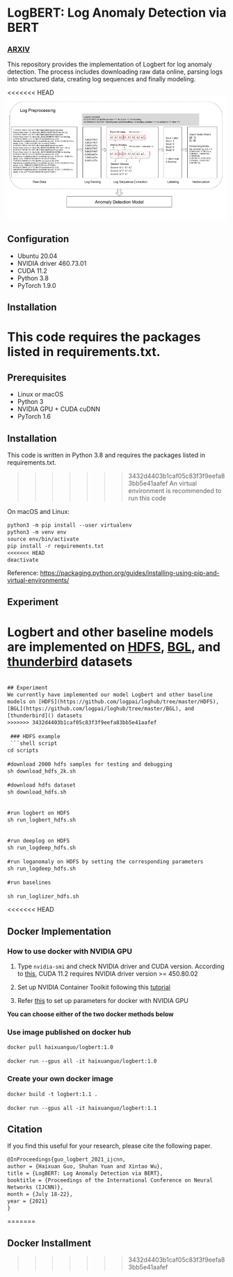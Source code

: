 # LogBERT: Log Anomaly Detection via BERT
### [ARXIV](https://arxiv.org/abs/2103.04475) 


This repository provides the implementation of Logbert for log anomaly detection. 
The process includes downloading raw data online, parsing logs into structured data, 
creating log sequences and finally modeling. 

<<<<<<< HEAD
![alt](img/log_preprocess.png)

## Configuration
- Ubuntu 20.04
- NVIDIA driver 460.73.01 
- CUDA 11.2
- Python 3.8
- PyTorch 1.9.0

  

## Installation
This code requires the packages listed in requirements.txt.
=======
## Prerequisites
- Linux or macOS
- Python 3
- NVIDIA GPU + CUDA cuDNN
- PyTorch 1.6
  

## Installation
This code is written in Python 3.8 and requires the packages listed in requirements.txt.
>>>>>>> 3432d4403b1caf05c83f3f9eefa83bb5e41aafef
An virtual environment is recommended to run this code

On macOS and Linux:  
```
python3 -m pip install --user virtualenv
python3 -m venv env
source env/bin/activate
pip install -r requirements.txt
<<<<<<< HEAD
deactivate
```
Reference: https://packaging.python.org/guides/installing-using-pip-and-virtual-environments/

## Experiment
Logbert and other baseline models are implemented on [HDFS](https://github.com/logpai/loghub/tree/master/HDFS), [BGL](https://github.com/logpai/loghub/tree/master/BGL), and [thunderbird]() datasets
=======
```

## Experiment
We currently have implemented our model Logbert and other baseline models on [HDFS](https://github.com/logpai/loghub/tree/master/HDFS), [BGL](https://github.com/logpai/loghub/tree/master/BGL), and [thunderbird]() datasets
>>>>>>> 3432d4403b1caf05c83f3f9eefa83bb5e41aafef

 ### HDFS example
 ```shell script
cd scripts

#download 2000 hdfs samples for testing and debugging
sh download_hdfs_2k.sh

#download hdfs dataset
sh download_hdfs.sh


#run logbert on HDFS
sh run_logbert_hdfs.sh


#run deeplog on HDFS
sh run_logdeep_hdfs.sh

#run loganomaly on HDFS by setting the corresponding parameters
sh run_logdeep_hdfs.sh

#run baselines

sh run_loglizer_hdfs.sh
```


<<<<<<< HEAD
## Docker Implementation
### How to use docker with NVIDIA GPU

1. Type ```nvidia-smi```  and check NVIDIA driver and  CUDA version. According to [this](https://docs.nvidia.com/deploy/cuda-compatibility/index.html), CUDA 11.2 requires NVIDIA driver version >= 450.80.02

2. Set up NVIDIA Container Toolkit following this [tutorial](https://docs.nvidia.com/datacenter/cloud-native/container-toolkit/install-guide.html)

3. Refer [this](https://docs.nvidia.com/datacenter/cloud-native/container-toolkit/user-guide.html#id2) to set up parameters for docker with NVIDIA GPU

<b>You can choose either of the two docker methods below</b>
### Use image published on docker hub
```shell script
docker pull haixuanguo/logbert:1.0

docker run --gpus all -it haixuanguo/logbert:1.0

```

### Create your own docker image
```shell script
docker build -t logbert:1.1 .

docker run --gpus all -it haixuanguo/logbert:1.1

```





## Citation

If you find this useful for your research, please cite the following paper.
```
@InProceedings{guo_logbert_2021_ijcnn,
author = {Haixuan Guo, Shuhan Yuan and Xintao Wu},
title = {LogBERT: Log Anomaly Detection via BERT},
booktitle = {Proceedings of the International Conference on Neural Networks (IJCNN)},
month = {July 18-22},
year = {2021}
}

```
=======
## Docker Installment
>>>>>>> 3432d4403b1caf05c83f3f9eefa83bb5e41aafef


